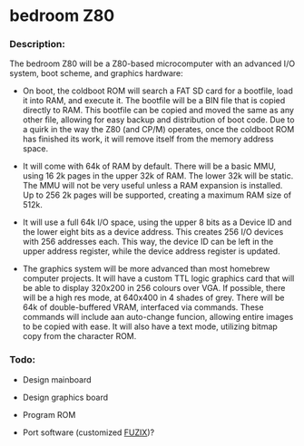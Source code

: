 # bedroom Z80

### Description:

The bedroom Z80 will be a Z80-based microcomputer with an advanced I/O system, boot scheme, and graphics hardware:

- On boot, the coldboot ROM will search a FAT SD card for a bootfile, load it into RAM, and execute it. The bootfile will be a BIN file that is copied directly to RAM. This bootfile can be copied and moved the same as any other file, allowing for easy backup and distribution of boot code. Due to a quirk in the way the Z80 (and CP/M) operates, once the coldboot ROM has finished its work, it will remove itself from the memory address space.

- It will come with 64k of RAM by default. There will be a basic MMU, using 16 2k pages in the upper 32k of RAM. The lower 32k will be static. The MMU will not be very useful unless a RAM expansion is installed. Up to 256 2k pages will be supported, creating a maximum RAM size of 512k.

- It will use a full 64k I/O space, using the upper 8 bits as a Device ID and the lower eight bits as a device address. This creates 256 I/O devices with 256 addresses each. This way, the device ID can be left in the upper address register, while the device address register is updated. 

- The graphics system will be more advanced than most homebrew computer projects. It will have a custom TTL logic graphics card that will be able to display 320x200 in 256 colours over VGA. If possible, there will be a high res mode, at 640x400 in 4 shades of grey. There will be 64k of double-buffered VRAM, interfaced via commands. These commands will include aan auto-change funcion, allowing entire images to be copied with ease. It will also have a text mode, utilizing bitmap copy from the character ROM.

### Todo:

- Design mainboard

- Design graphics board

- Program ROM

- Port software (customized [FUZIX](https://github.com/EtchedPixels/FUZIX))?
